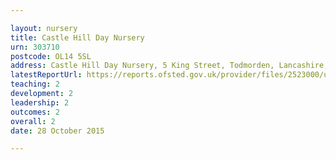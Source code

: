 ```yaml
---

layout: nursery
title: Castle Hill Day Nursery
urn: 303710
postcode: OL14 5SL
address: Castle Hill Day Nursery, 5 King Street, Todmorden, Lancashire, OL14 5SL
latestReportUrl: https://reports.ofsted.gov.uk/provider/files/2523000/urn/303710.pdf
teaching: 2
development: 2
leadership: 2
outcomes: 2
overall: 2
date: 28 October 2015

---
```

